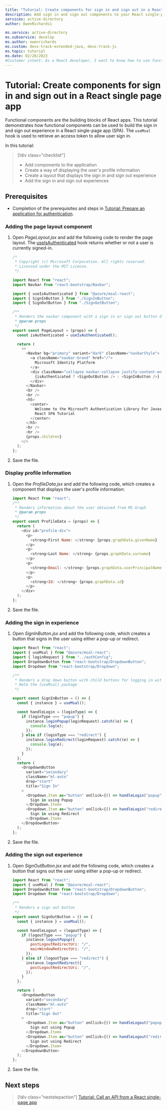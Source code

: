 ```yaml
---
title: "Tutorial: Create components for sign in and sign out in a React single-page app"
description: Add sign in and sign out components to your React single-page app
services: active-directory
author: OwenRichards1

ms.service: active-directory
ms.subservice: develop
ms.author: owenrichards
ms.custom: devx-track-extended-java, devx-track-js
ms.topic: tutorial
ms.date: 02/28/2023
#Customer intent: As a React developer, I want to know how to use functional components to add sign in and sign out experiences in my React application.
---
```


# Tutorial: Create components for sign in and sign out in a React single page app

Functional components are the building blocks of React apps. This tutorial demonstrates how functional components can be used to build the sign in and sign out experience in a React single-page app (SPA). The `useMsal` hook is used to retrieve an access token to allow user sign in.

In this tutorial:

> [!div class="checklist"]
>
> - Add components to the application
> - Create a way of displaying the user's profile information
> - Create a layout that displays the sign in and sign out experience
> - Add the sign in and sign out experiences

## Prerequisites

* Completion of the prerequisites and steps in [Tutorial: Prepare an application for authentication](tutorial-single-page-app-react-prepare-spa.md).

### Adding the page layout component

1. Open *PageLayout.jsx* and add the following code to render the page layout. The [useIsAuthenticated](/javascript/api/@azure/msal-react) hook returns whether or not a user is currently signed-in.

   ```javascript
   /*
    * Copyright (c) Microsoft Corporation. All rights reserved.
    * Licensed under the MIT License.
    */

   import React from "react";
   import Navbar from "react-bootstrap/Navbar";

   import { useIsAuthenticated } from "@azure/msal-react";
   import { SignInButton } from "./SignInButton";
   import { SignOutButton } from "./SignOutButton";

   /**
    * Renders the navbar component with a sign in or sign out button depending on whether or not a user is authenticated
    * @param props
    */
   export const PageLayout = (props) => {
     const isAuthenticated = useIsAuthenticated();

     return (
       <>
         <Navbar bg="primary" variant="dark" className="navbarStyle">
           <a className="navbar-brand" href="/">
             Microsoft Identity Platform
           </a>
           <div className="collapse navbar-collapse justify-content-end">
             {isAuthenticated ? <SignOutButton /> : <SignInButton />}
           </div>
         </Navbar>
         <br />
         <br />
         <h5>
           <center>
             Welcome to the Microsoft Authentication Library For Javascript -
             React SPA Tutorial
           </center>
         </h5>
         <br />
         <br />
         {props.children}
       </>
     );
   };
   ```

1. Save the file.

### Display profile information 

1. Open the *ProfileData.jsx* and add the following code, which creates a component that displays the user's profile information:

   ```javascript
   import React from "react";
   /**
    * Renders information about the user obtained from MS Graph 
    * @param props
    */
   export const ProfileData = (props) => {
     return (
       <div id="profile-div">
         <p>
           <strong>First Name: </strong> {props.graphData.givenName}
         </p>
         <p>
           <strong>Last Name: </strong> {props.graphData.surname}
         </p>
         <p>
           <strong>Email: </strong> {props.graphData.userPrincipalName}
         </p>
         <p>
           <strong>Id: </strong> {props.graphData.id}
         </p>
       </div>
     );
   };
   ```

1. Save the file.

### Adding the sign in experience

1. Open *SignInButton.jsx* and add the following code, which creates a button that signs in the user using either a pop-up or redirect.

   ```javascript 
   import React from "react";
   import { useMsal } from "@azure/msal-react";
   import { loginRequest } from "../authConfig";
   import DropdownButton from "react-bootstrap/DropdownButton";
   import Dropdown from "react-bootstrap/Dropdown";

   /**
    * Renders a drop down button with child buttons for logging in with a popup or redirect
    * Note the [useMsal] package 
    */

   export const SignInButton = () => {
     const { instance } = useMsal();

     const handleLogin = (loginType) => {
       if (loginType === "popup") {
         instance.loginPopup(loginRequest).catch((e) => {
           console.log(e);
         });
       } else if (loginType === "redirect") {
         instance.loginRedirect(loginRequest).catch((e) => {
           console.log(e);
         });
       }
     };
     return (
       <DropdownButton
         variant="secondary"
         className="ml-auto"
         drop="start"
         title="Sign In"
       >
         <Dropdown.Item as="button" onClick={() => handleLogin("popup")}>
           Sign in using Popup
         </Dropdown.Item>
         <Dropdown.Item as="button" onClick={() => handleLogin("redirect")}>
           Sign in using Redirect
         </Dropdown.Item>
       </DropdownButton>
     );
   };
   ```

1. Save the file.

### Adding the sign out experience

1. Open *SignOutButton.jsx* and add the following code, which creates a button that signs out the user using either a pop-up or redirect.

   ```javascript 
   import React from "react";
   import { useMsal } from "@azure/msal-react";
   import DropdownButton from "react-bootstrap/DropdownButton";
   import Dropdown from "react-bootstrap/Dropdown";

   /**
    * Renders a sign out button 
    */
   export const SignOutButton = () => {
     const { instance } = useMsal();

     const handleLogout = (logoutType) => {
       if (logoutType === "popup") {
         instance.logoutPopup({
           postLogoutRedirectUri: "/",
           mainWindowRedirectUri: "/",
         });
       } else if (logoutType === "redirect") {
         instance.logoutRedirect({
           postLogoutRedirectUri: "/",
         });
       }
     };

     return (
       <DropdownButton
         variant="secondary"
         className="ml-auto"
         drop="start"
         title="Sign Out"
       >
         <Dropdown.Item as="button" onClick={() => handleLogout("popup")}>
           Sign out using Popup
         </Dropdown.Item>
         <Dropdown.Item as="button" onClick={() => handleLogout("redirect")}>
           Sign out using Redirect
         </Dropdown.Item>
       </DropdownButton>
     );
   };
   ```

1. Save the file.

## Next steps

> [!div class="nextstepaction"]
> [Tutorial: Call an API from a React single-page app](tutorial-single-page-app-react-call-api.md)
